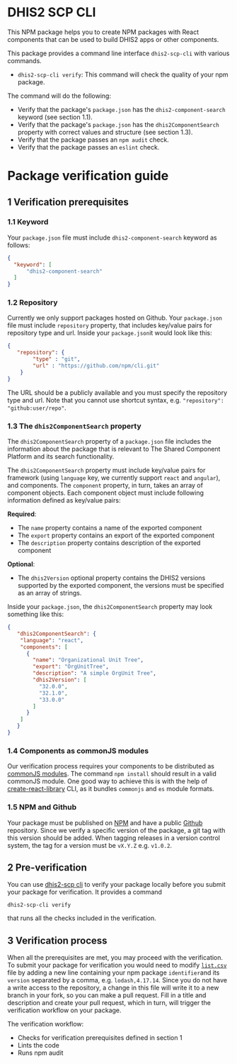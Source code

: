 # DHIS2 SCP CLI

This NPM package helps you to create NPM packages with React components that can be used to build DHIS2 apps or other components.

This package provides a command line interface `dhis2-scp-cli` with various commands.

* `dhis2-scp-cli verify`: This command will check the quality of your npm package.

The command will do the following:

* Verify that the package's `package.json` has the `dhis2-component-search` keyword (see section 1.1).
* Verify that the package's `package.json` has the `dhis2ComponentSearch` property with correct values and structure (see section 1.3).
* Verify that the package passes an `npm audit` check.
* Verify that the package passes an `eslint` check.

# Package verification guide

## 1 Verification prerequisites

### 1.1 Keyword

Your `package.json` file must include `dhis2-component-search` keyword as follows:

```json
{
  "keyword": [
      "dhis2-component-search"
  ]
}
```

### 1.2 Repository

Currently we only support packages hosted on Github.
Your `package.json` file must include `repository` property, that includes key/value pairs for repository type and url. 
Inside your `package.json`it would look like this:

```json
{
   "repository": {
        "type" : "git",
        "url" : "https://github.com/npm/cli.git"
    }
}
```
The URL should be a publicly available and you must specify the repository type and url. Note that you cannot use shortcut syntax, e.g. `"repository": "github:user/repo"`.


### 1.3 The `dhis2ComponentSearch` property

The `dhis2ComponentSearch` property of a `package.json` file includes the information about the package that is relevant to The Shared Component Platform and its search functionality.

The `dhis2ComponentSearch` property must include key/value pairs for framework (using `language` key, we currently support `react` and `angular`), and components. The `component` property, in turn, takes an array of component objects. Each component object must include following information defined as key/value pairs:

__Required__:
* The `name` property contains a name of the exported component
* The `export` property contains an export of the exported component
* The `description` property contains description of the exported component

__Optional__:

* The `dhis2Version` optional property contains the DHIS2 versions supported by the exported component, the versions must be specified as an array of strings.

Inside your `package.json`, the `dhis2ComponentSearch` property may look something like this:

```json
{
   "dhis2ComponentSearch": {
    "language": "react",
    "components": [
      {
        "name": "Organizational Unit Tree",
        "export": "OrgUnitTree",
        "description": "A simple OrgUnit Tree",
        "dhis2Version": [
          "32.0.0",
          "32.1.0",
          "33.0.0"
        ]
      }
    ]
   }
}
```

### 1.4 Components as commonJS modules

Our verification process requires your components to be distributed as [commonJS modules](https://en.wikipedia.org/wiki/CommonJS). The command `npm install` should result in a valid commonJS module.
One good way to achieve this is with the help of [create-react-library](https://www.npmjs.com/package/create-react-library) CLI, as it bundles `commonjs` and `es` module formats.

### 1.5 NPM and Github

Your package must be published on [NPM](https://www.npmjs.com) and have a public [Github](https://www.github.com) repository. Since we verify a specific version of the package, a git tag with this version should be added. When tagging releases in a version control system, the tag for a version must be `vX.Y.Z` e.g. `v1.0.2`.

## 2 Pre-verification

You can use [dhis2-scp cli](https://github.com/dhis2designlab/scp-cli) to verify your package locally before you submit your package for verification. It provides a command
```properties
dhis2-scp-cli verify
```
that runs all the checks included in the verification.

## 3 Verification process

When all the prerequisites are met, you may proceed with the verification. To submit your package for verification you would need to modify [`list.csv`](https://github.com/dhis2designlab/scp-whitelist/blob/main/list.csv) file by adding a new line containing your npm package `identifier`and its `version` separated by a comma, e.g. `lodash,4.17.14`. Since you do not have a write access to the repository, a change in this file will
write it to a new branch in your fork, so you can make a pull request. Fill in a title and description and create your pull request, which in turn, will trigger the verification workflow on your package.

The verification workflow:

* Checks for verification prerequisites defined in section 1
* Lints the code
* Runs npm audit

